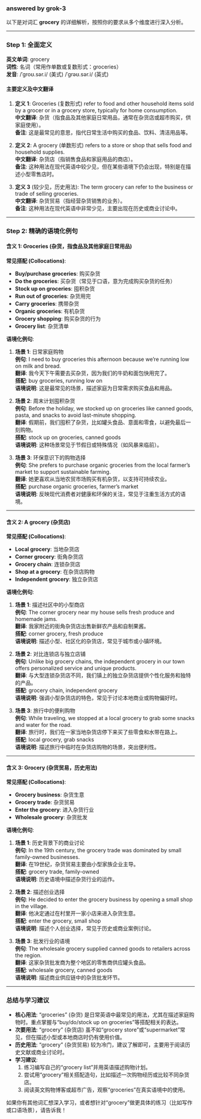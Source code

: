 ### answered by grok-3
以下是对词汇 **grocery** 的详细解析，按照你的要求从多个维度进行深入分析。

---

### Step 1: 全面定义

**英文单词**: grocery  
**词性**: 名词（常用作单数或复数形式：groceries）  
**发音**: /ˈɡroʊ.sər.i/ (美式) /ˈɡrəʊ.sər.i/ (英式)

#### 主要定义及中文翻译
1. **定义 1**: Groceries (复数形式) refer to food and other household items sold by a grocer or in a grocery store, typically for home consumption.  
   **中文翻译**: 杂货（指食品及其他家庭日常用品，通常在杂货店或超市购买，供家庭使用）。  
   **备注**: 这是最常见的意思，指代日常生活中购买的食品、饮料、清洁用品等。

2. **定义 2**: A grocery (单数形式) refers to a store or shop that sells food and household supplies.  
   **中文翻译**: 杂货店（指销售食品和家庭用品的商店）。  
   **备注**: 这种用法在现代英语中较少见，但在某些语境下仍会出现，特别是在描述小型零售店时。

3. **定义 3** (较少见，历史用法): The term grocery can refer to the business or trade of selling groceries.  
   **中文翻译**: 杂货贸易（指经营杂货销售的业务）。  
   **备注**: 这种用法在现代英语中非常少见，主要出现在历史或商业讨论中。

---

### Step 2: 精确的语境化例句

#### 含义 1: Groceries (杂货，指食品及其他家庭日常用品)
**常见搭配 (Collocations)**:  
- **Buy/purchase groceries**: 购买杂货  
- **Do the groceries**: 买杂货（常见于口语，意为完成购买杂货的任务）  
- **Stock up on groceries**: 囤积杂货  
- **Run out of groceries**: 杂货用完  
- **Carry groceries**: 携带杂货  
- **Organic groceries**: 有机杂货  
- **Grocery shopping**: 购买杂货的行为  
- **Grocery list**: 杂货清单  

**语境化例句**:
1. **场景 1**: 日常家庭购物  
   **例句**: I need to buy groceries this afternoon because we’re running low on milk and bread.  
   **翻译**: 我今天下午需要去买杂货，因为我们的牛奶和面包快用完了。  
   **搭配**: buy groceries, running low on  
   **语境说明**: 这是最常见的场景，描述家庭为日常需求购买食品和用品。

2. **场景 2**: 周末计划囤积杂货  
   **例句**: Before the holiday, we stocked up on groceries like canned goods, pasta, and snacks to avoid last-minute shopping.  
   **翻译**: 假期前，我们囤积了杂货，比如罐头食品、意面和零食，以避免最后一刻购物。  
   **搭配**: stock up on groceries, canned goods  
   **语境说明**: 这种场景常见于节假日或特殊情况（如风暴来临前）。

3. **场景 3**: 环保意识下的购物选择  
   **例句**: She prefers to purchase organic groceries from the local farmer’s market to support sustainable farming.  
   **翻译**: 她更喜欢从当地农贸市场购买有机杂货，以支持可持续农业。  
   **搭配**: purchase organic groceries, farmer’s market  
   **语境说明**: 反映现代消费者对健康和环保的关注，常见于注重生活方式的语境。

---

#### 含义 2: A grocery (杂货店)
**常见搭配 (Collocations)**:  
- **Local grocery**: 当地杂货店  
- **Corner grocery**: 街角杂货店  
- **Grocery chain**: 连锁杂货店  
- **Shop at a grocery**: 在杂货店购物  
- **Independent grocery**: 独立杂货店  

**语境化例句**:
1. **场景 1**: 描述社区中的小型商店  
   **例句**: The corner grocery near my house sells fresh produce and homemade jams.  
   **翻译**: 我家附近的街角杂货店出售新鲜农产品和自制果酱。  
   **搭配**: corner grocery, fresh produce  
   **语境说明**: 描述小型、社区化的杂货店，常见于城市或小镇环境。

2. **场景 2**: 对比连锁店与独立店铺  
   **例句**: Unlike big grocery chains, the independent grocery in our town offers personalized service and unique products.  
   **翻译**: 与大型连锁杂货店不同，我们镇上的独立杂货店提供个性化服务和独特的产品。  
   **搭配**: grocery chain, independent grocery  
   **语境说明**: 强调小型杂货店的特色，常见于讨论本地商业或购物偏好时。

3. **场景 3**: 旅行中的便利购物  
   **例句**: While traveling, we stopped at a local grocery to grab some snacks and water for the road.  
   **翻译**: 旅行时，我们在一家当地杂货店停下来买了些零食和水带在路上。  
   **搭配**: local grocery, grab snacks  
   **语境说明**: 描述旅行中临时在杂货店购物的场景，突出便利性。

---

#### 含义 3: Grocery (杂货贸易，历史用法)
**常见搭配 (Collocations)**:  
- **Grocery business**: 杂货生意  
- **Grocery trade**: 杂货贸易  
- **Enter the grocery**: 进入杂货行业  
- **Wholesale grocery**: 杂货批发  

**语境化例句**:
1. **场景 1**: 历史背景下的商业讨论  
   **例句**: In the 19th century, the grocery trade was dominated by small family-owned businesses.  
   **翻译**: 在19世纪，杂货贸易主要由小型家族企业主导。  
   **搭配**: grocery trade, family-owned  
   **语境说明**: 历史语境中描述杂货行业的运作。

2. **场景 2**: 描述创业选择  
   **例句**: He decided to enter the grocery business by opening a small shop in the village.  
   **翻译**: 他决定通过在村里开一家小店来进入杂货生意。  
   **搭配**: enter the grocery, small shop  
   **语境说明**: 描述个人创业选择，常见于历史或商业案例讨论。

3. **场景 3**: 批发行业的语境  
   **例句**: The wholesale grocery supplied canned goods to retailers across the region.  
   **翻译**: 这家杂货批发商为整个地区的零售商供应罐头食品。  
   **搭配**: wholesale grocery, canned goods  
   **语境说明**: 描述商业供应链中的杂货批发环节。

---

### 总结与学习建议
- **核心用法**: “groceries” (杂货) 是日常英语中最常见的用法，尤其在描述家庭购物时。重点掌握与“buy/do/stock up on groceries”等搭配相关的表达。  
- **次要用法**: “grocery” (杂货店) 虽不如“grocery store”或“supermarket”常见，但在描述小型或本地商店时仍有使用价值。  
- **历史用法**: “grocery” (杂货贸易) 较为冷门，建议了解即可，主要用于阅读历史文献或商业讨论时。  
- **学习建议**:  
  1. 练习编写自己的“grocery list”并用英语描述购物计划。  
  2. 尝试用“grocery”相关搭配造句，比如描述一次购物经历或比较不同杂货店。  
  3. 阅读英文购物博客或超市广告，观察“groceries”在真实语境中的使用。

如果你有其他词汇想深入学习，或者想针对“grocery”做更具体的练习（比如写作或口语场景），请告诉我！